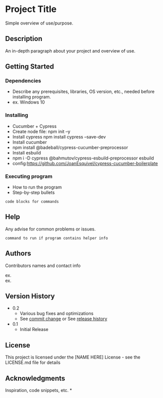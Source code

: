# Project Title

Simple overview of use/purpose.

## Description

An in-depth paragraph about your project and overview of use.

## Getting Started

### Dependencies

* Describe any prerequisites, libraries, OS version, etc., needed before installing program.
* ex. Windows 10

### Installing

* Cucumber + Cypress 
* Create node file: npm init –y
* Install cypress npm install cypress –save-dev
* Install cucumber
* npm install @badeball/cypress-cucumber-preprocessor
* Install esbuild
* npm i -D cypress @bahmutov/cypress-esbuild-preprocessor esbuild
* config:https://github.com/JoanEsquivel/cypress-cucumber-boilerplate

### Executing program

* How to run the program
* Step-by-step bullets
```
code blocks for commands
```

## Help

Any advise for common problems or issues.
```
command to run if program contains helper info
```

## Authors

Contributors names and contact info

ex.   
ex. 

## Version History

* 0.2
    * Various bug fixes and optimizations
    * See [commit change]() or See [release history]()
* 0.1
    * Initial Release

## License

This project is licensed under the [NAME HERE] License - see the LICENSE.md file for details

## Acknowledgments

Inspiration, code snippets, etc.
* 
